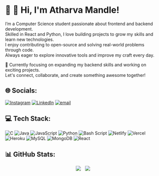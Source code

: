 # 💫 👋 Hi, I'm **Atharva Mandle**!

I’m a Computer Science student passionate about frontend and backend development.  
Skilled in React and Python, I love building projects to grow my skills and learn new technologies.  
I enjoy contributing to open-source and solving real-world problems through code.  
Always eager to explore innovative tools and improve my craft every day.

🚀 Currently focusing on expanding my backend skills and working on exciting projects.  
Let's connect, collaborate, and create something awesome together!

## 🌐 Socials:
[![Instagram](https://img.shields.io/badge/Instagram-%23E4405F.svg?logo=Instagram&logoColor=white)](https://instagram.com/stardustenigma20) [![LinkedIn](https://img.shields.io/badge/LinkedIn-%230077B5.svg?logo=linkedin&logoColor=white)](https://www.linkedin.com/in/atharva-mandle-5214312aa/) [![email](https://img.shields.io/badge/Email-D14836?logo=gmail&logoColor=white)](mailto:atharvamandle19@gmail.com) 

## 💻 Tech Stack:
![C](https://img.shields.io/badge/c-%2300599C.svg?style=for-the-badge&logo=c&logoColor=white) ![Java](https://img.shields.io/badge/java-%23ED8B00.svg?style=for-the-badge&logo=openjdk&logoColor=white) ![JavaScript](https://img.shields.io/badge/javascript-%23323330.svg?style=for-the-badge&logo=javascript&logoColor=%23F7DF1E) ![Python](https://img.shields.io/badge/python-3670A0?style=for-the-badge&logo=python&logoColor=ffdd54) ![Bash Script](https://img.shields.io/badge/bash_script-%23121011.svg?style=for-the-badge&logo=gnu-bash&logoColor=white) ![Netlify](https://img.shields.io/badge/netlify-%23000000.svg?style=for-the-badge&logo=netlify&logoColor=#00C7B7) ![Vercel](https://img.shields.io/badge/vercel-%23000000.svg?style=for-the-badge&logo=vercel&logoColor=white) ![Heroku](https://img.shields.io/badge/heroku-%23430098.svg?style=for-the-badge&logo=heroku&logoColor=white) ![MySQL](https://img.shields.io/badge/mysql-4479A1.svg?style=for-the-badge&logo=mysql&logoColor=white) ![MongoDB](https://img.shields.io/badge/MongoDB-%234ea94b.svg?style=for-the-badge&logo=mongodb&logoColor=white) ![React](https://img.shields.io/badge/react-%2320232a.svg?style=for-the-badge&logo=react&logoColor=%2361DAFB)
## 📊 GitHub Stats:
<p align="center">
  <img src="https://github-readme-stats.vercel.app/api/top-langs/?username=StardustEnigma&theme=dark&hide_border=false&include_all_commits=false&count_private=false&layout=compact" style="margin-right: 10px;" />
  <img src="https://github-readme-stats.vercel.app/api?username=StardustEnigma&theme=dark&hide_border=false&include_all_commits=false&count_private=false" />
</p>






<!-- Proudly created with GPRM ( https://gprm.itsvg.in ) -->
